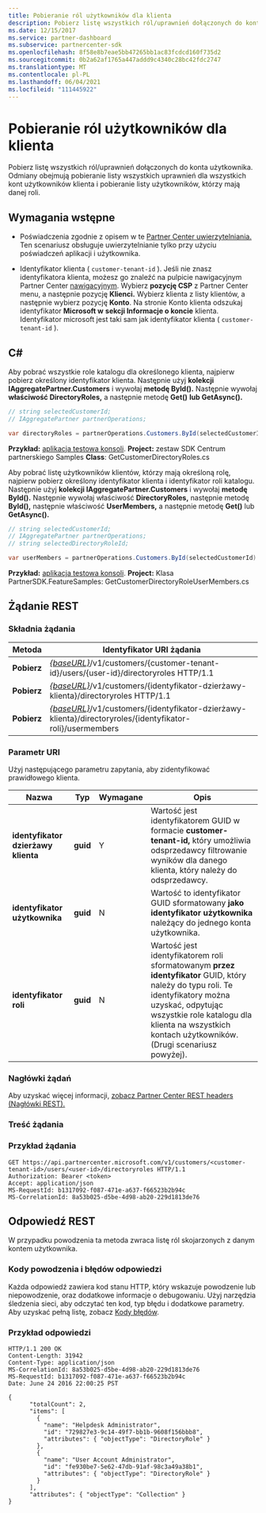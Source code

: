 ```yaml
---
title: Pobieranie ról użytkowników dla klienta
description: Pobierz listę wszystkich ról/uprawnień dołączonych do konta użytkownika. Odmiany obejmują pobieranie listy wszystkich uprawnień dla wszystkich kont użytkowników klienta i pobieranie listy użytkowników, którzy mają danej roli.
ms.date: 12/15/2017
ms.service: partner-dashboard
ms.subservice: partnercenter-sdk
ms.openlocfilehash: 8f58e8b7eae5bb47265bb1ac83fcdcd160f735d2
ms.sourcegitcommit: 0b2a62af1765a447addd9c4340c28bc42fdc2747
ms.translationtype: MT
ms.contentlocale: pl-PL
ms.lasthandoff: 06/04/2021
ms.locfileid: "111445922"
---
```

# <a name="get-user-roles-for-a-customer"></a>Pobieranie ról użytkowników dla klienta

Pobierz listę wszystkich ról/uprawnień dołączonych do konta użytkownika. Odmiany obejmują pobieranie listy wszystkich uprawnień dla wszystkich kont użytkowników klienta i pobieranie listy użytkowników, którzy mają danej roli.

## <a name="prerequisites"></a>Wymagania wstępne

- Poświadczenia zgodnie z opisem w te [Partner Center uwierzytelniania.](partner-center-authentication.md) Ten scenariusz obsługuje uwierzytelnianie tylko przy użyciu poświadczeń aplikacji i użytkownika.

- Identyfikator klienta ( `customer-tenant-id` ). Jeśli nie znasz identyfikatora klienta, możesz go znaleźć na pulpicie nawigacyjnym Partner Center [nawigacyjnym](https://partner.microsoft.com/dashboard). Wybierz **pozycję CSP** z Partner Center menu, a następnie pozycję **Klienci.** Wybierz klienta z listy klientów, a następnie wybierz pozycję **Konto**. Na stronie Konto klienta odszukaj identyfikator **Microsoft w** **sekcji Informacje o koncie** klienta. Identyfikator microsoft jest taki sam jak identyfikator klienta ( `customer-tenant-id` ).

## <a name="c"></a>C\#

Aby pobrać wszystkie role katalogu dla określonego klienta, najpierw pobierz określony identyfikator klienta. Następnie użyj **kolekcji IAggregatePartner.Customers** i wywołaj **metodę ById().** Następnie wywołaj **właściwość DirectoryRoles,** a następnie metodę **Get()** **lub GetAsync().**

``` csharp
// string selectedCustomerId;
// IAggregatePartner partnerOperations;

var directoryRoles = partnerOperations.Customers.ById(selectedCustomerId).DirectoryRoles.Get();
```

**Przykład:** [aplikacja testowa konsoli](console-test-app.md). **Project:** zestaw SDK Centrum partnerskiego Samples **Class**: GetCustomerDirectoryRoles.cs

Aby pobrać listę użytkowników klientów, którzy mają określoną rolę, najpierw pobierz określony identyfikator klienta i identyfikator roli katalogu. Następnie użyj **kolekcji IAggregatePartner.Customers** i wywołaj **metodę ById().** Następnie wywołaj właściwość **DirectoryRoles,** następnie metodę **ById(),** następnie właściwość **UserMembers,** a następnie metodę **Get()** lub **GetAsync().**

``` csharp
// string selectedCustomerId;
// IAggregatePartner partnerOperations;
// string selectedDirectoryRoleId;

var userMembers = partnerOperations.Customers.ById(selectedCustomerId).DirectoryRoles.ById(selectedDirectoryRoleId).UserMembers.Get();
```

**Przykład:** [aplikacja testowa konsoli](console-test-app.md). **Project:** Klasa PartnerSDK.FeatureSamples: GetCustomerDirectoryRoleUserMembers.cs 

## <a name="rest-request"></a>Żądanie REST

### <a name="request-syntax"></a>Składnia żądania

| Metoda  | Identyfikator URI żądania                                                                                                           |
|---------|-----------------------------------------------------------------------------------------------------------------------|
| **Pobierz** | [*{baseURL}*](partner-center-rest-urls.md)/v1/customers/{customer-tenant-id}/users/{user-id}/directoryroles HTTP/1.1 |
| **Pobierz** | [*{baseURL}*](partner-center-rest-urls.md)/v1/customers/{identyfikator-dzierżawy-klienta}/directoryroles HTTP/1.1                 |
| **Pobierz** | [*{baseURL}*](partner-center-rest-urls.md)/v1/customers/{identyfikator-dzierżawy-klienta}/directoryroles/{identyfikator-roli}/usermembers    |

### <a name="uri-parameter"></a>Parametr URI

Użyj następującego parametru zapytania, aby zidentyfikować prawidłowego klienta.

| Nazwa                   | Typ     | Wymagane | Opis                                                                                                                                                                                                 |
|------------------------|----------|----------|-------------------------------------------------------------------------------------------------------------------------------------------------------------------------------------------------------------|
| **identyfikator dzierżawy klienta** | **guid** | Y        | Wartość jest identyfikatorem GUID w formacie **customer-tenant-id,** który umożliwia odsprzedawcy filtrowanie wyników dla danego klienta, który należy do odsprzedawcy.                                                      |
| **identyfikator użytkownika**            | **guid** | N        | Wartość to identyfikator GUID sformatowany **jako identyfikator użytkownika** należący do jednego konta użytkownika.                                                                                                                            |
| **identyfikator roli**            | **guid** | N        | Wartość jest identyfikatorem roli sformatowanym **przez identyfikator** GUID, który należy do typu roli. Te identyfikatory można uzyskać, odpytując wszystkie role katalogu dla klienta na wszystkich kontach użytkowników. (Drugi scenariusz powyżej). |

### <a name="request-headers"></a>Nagłówki żądań

Aby uzyskać więcej informacji, [zobacz Partner Center REST headers (Nagłówki REST).](headers.md)

### <a name="request-body"></a>Treść żądania

### <a name="request-example"></a>Przykład żądania

```http
GET https://api.partnercenter.microsoft.com/v1/customers/<customer-tenant-id>/users/<user-id>/directoryroles HTTP/1.1
Authorization: Bearer <token>
Accept: application/json
MS-RequestId: b1317092-f087-471e-a637-f66523b2b94c
MS-CorrelationId: 8a53b025-d5be-4d98-ab20-229d1813de76
```

## <a name="rest-response"></a>Odpowiedź REST

W przypadku powodzenia ta metoda zwraca listę ról skojarzonych z danym kontem użytkownika.

### <a name="response-success-and-error-codes"></a>Kody powodzenia i błędów odpowiedzi

Każda odpowiedź zawiera kod stanu HTTP, który wskazuje powodzenie lub niepowodzenie, oraz dodatkowe informacje o debugowaniu. Użyj narzędzia śledzenia sieci, aby odczytać ten kod, typ błędu i dodatkowe parametry. Aby uzyskać pełną listę, zobacz [Kody błędów](error-codes.md).

### <a name="response-example"></a>Przykład odpowiedzi

```http
HTTP/1.1 200 OK
Content-Length: 31942
Content-Type: application/json
MS-CorrelationId: 8a53b025-d5be-4d98-ab20-229d1813de76
MS-RequestId: b1317092-f087-471e-a637-f66523b2b94c
Date: June 24 2016 22:00:25 PST

{
      "totalCount": 2,
      "items": [
        {
          "name": "Helpdesk Administrator",
          "id": "729827e3-9c14-49f7-bb1b-9608f156bbb8",
          "attributes": { "objectType": "DirectoryRole" }
        },
        {
          "name": "User Account Administrator",
          "id": "fe930be7-5e62-47db-91af-98c3a49a38b1",
          "attributes": { "objectType": "DirectoryRole" }
        }
      ],
      "attributes": { "objectType": "Collection" }
}
```
